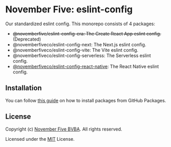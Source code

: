 # November Five: eslint-config

Our standardized eslint config. This monorepo consists of 4 packages:

- ~~@novemberfive/eslint-config-cra: The Create React App eslint config.~~ (Deprecated)
- @novemberfiveco/eslint-config-next: The Next.js eslint config.
- @novemberfiveco/eslint-config-vite: The Vite eslint config.
- @novemberfiveco/eslint-config-serverless: The Serverless eslint config.
- [@novemberfiveco/eslint-config-react-native](https://github.com/novemberfiveco/eslint-config/blob/master/packages/react-native/README.md): The React Native eslint config.

## Installation

You can follow [this guide](https://docs.github.com/en/packages/working-with-a-github-packages-registry/working-with-the-npm-registry#installing-a-package) on how to install packages from GitHub Packages.

## License

Copyright (c) [November Five BVBA](https://novemberfive.co). All rights reserved.

Licensed under the [MIT](LICENSE) License.
